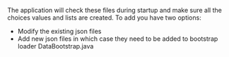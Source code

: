
The application will check these files during startup and make sure all the choices values and lists are created.
To add you have two options:
 - Modify the existing json files
 - Add new json files in which case they need to be added to bootstrap loader DataBootstrap.java


